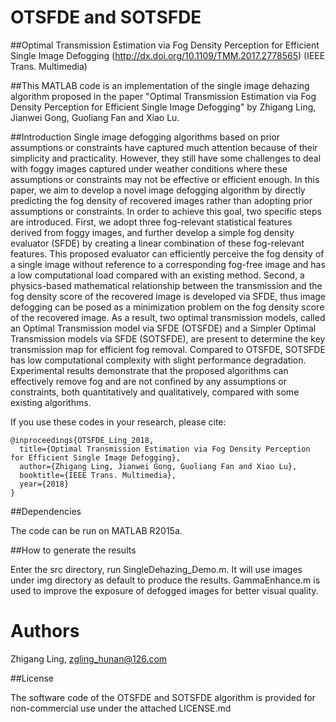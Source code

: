 # OTSFDE and SOTSFDE

##Optimal Transmission Estimation via Fog Density Perception for Efficient Single Image Defogging
(http://dx.doi.org/10.1109/TMM.2017.2778565) (IEEE Trans. Multimedia)


##This MATLAB code is an implementation of the single image dehazing algorithm proposed in the paper "Optimal Transmission Estimation via Fog Density Perception for Efficient Single Image Defogging" by Zhigang Ling, Jianwei Gong, Guoliang Fan and Xiao Lu.

##Introduction
Single image defogging algorithms based on prior assumptions or constraints have captured much attention because of their simplicity and practicality. However, they still have some challenges to deal with foggy images captured under weather conditions where these assumptions or constraints may not be effective or efficient enough. In this paper, we aim to develop a novel image defogging algorithm by directly predicting the fog density of recovered images rather than adopting prior assumptions or constraints. In order to achieve this goal, two specific steps are introduced. First, we adopt three fog-relevant statistical features derived from foggy images, and further develop a simple fog density evaluator (SFDE) by creating a linear combination of these fog-relevant features. This proposed evaluator can efficiently perceive the fog density of a single image without reference to a corresponding fog-free image and has a low computational load compared with an existing method. Second, a physics-based mathematical relationship between the transmission and the fog density score of the recovered image is developed via SFDE, thus image defogging can be posed as a minimization problem on the fog density score of the recovered image. As a result, two optimal transmission models, called an Optimal Transmission model via SFDE (OTSFDE) and a Simpler Optimal Transmission models via SFDE (SOTSFDE), are present to determine the key transmission map for efficient fog removal. Compared to OTSFDE, SOTSFDE has low computational complexity with slight performance degradation. Experimental results demonstrate that the proposed algorithms can effectively remove fog and are not confined by any assumptions or constraints, both quantitatively and qualitatively, compared with some existing algorithms.


If you use these codes in your research, please cite:

	@inproceedings{OTSFDE_Ling_2018,		
	  title={Optimal Transmission Estimation via Fog Density Perception for Efficient Single Image Defogging},
	  author={Zhigang Ling, Jianwei Gong, Guoliang Fan and Xiao Lu},
	  booktitle={IEEE Trans. Multimedia},
	  year={2018}
	} 


##Dependencies

The code can be run on MATLAB R2015a. 


##How to generate the results

Enter the src directory, run SingleDehazing_Demo.m. It will use images under img directory as default to produce the results. 
GammaEnhance.m is used to improve the exposure of defogged images for better visual quality.


# Authors
  Zhigang Ling, zgling_hunan@126.com


##License

The software code of the OTSFDE and SOTSFDE algorithm is provided for non-commercial use under the attached LICENSE.md